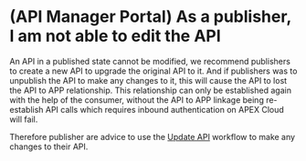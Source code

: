 # (API Manager Portal) As a publisher, I am not able to edit the API

An API in a published state cannot be modified, we recommend publishers to create a new API to upgrade the original API to it. And if publishers was to unpublish the API to make any changes to it, this will cause the API to lost the API to APP relationship. This relationship can only be established again with the help of the consumer, without the API to APP linkage being re-establish API calls which requires inbound authentication on APEX Cloud will fail.

Therefore publisher are advice to use the [Update API](docs/publisher/update-api.md) workflow to make any changes to their API.